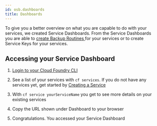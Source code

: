 ```yaml
---
id: osb.dashboards
title: Dashboards
---
```


To give you a better overview on what you are capable to do with your services, we created Service Dashboards. From the Service Dashboards you are able to [create Backup Routines ](/paas/services/backup.md)for your services or to create Service Keys for your services.

## Accessing your Service Dashboard

1. [Login to your Cloud Foundry CLI ](/paas/cloud-foundry-cli-access.md)

2. See a list of your services with `cf services`. If you do not have any services yet, get started by [Creating a Service](/paas/services/creating-a-service.md)

3. With `cf service yourServiceName` you get to see more details on your existing services

4. Copy the URL shown under Dashboard to your browser

5. Congratulations. You accessed your Service Dashboard